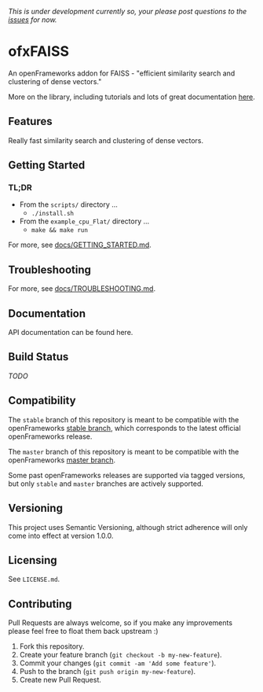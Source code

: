 _This is under development currently so, your please post questions to the [issues](https://github.com/bakercp/ofxFAISS/issues) for now._


# ofxFAISS
An openFrameworks addon for FAISS - "efficient similarity search and clustering of dense vectors."

More on the library, including tutorials and lots of great documentation [here](https://github.com/facebookresearch/faiss).

## Features

Really fast similarity search and clustering of dense vectors.


## Getting Started

### TL;DR
- From the `scripts/` directory ...
  - `./install.sh`
- From the `example_cpu_Flat/` directory ...
  - `make && make run`

For more, see [docs/GETTING_STARTED.md](docs/GETTING_STARTED.md).

## Troubleshooting

For more, see [docs/TROUBLESHOOTING.md](docs/TROUBLESHOOTING.md).

## Documentation

API documentation can be found here.

## Build Status

_TODO_

## Compatibility

The `stable` branch of this repository is meant to be compatible with the openFrameworks [stable branch](https://github.com/openframeworks/openFrameworks/tree/stable), which corresponds to the latest official openFrameworks release.

The `master` branch of this repository is meant to be compatible with the openFrameworks [master branch](https://github.com/openframeworks/openFrameworks/tree/master).

Some past openFrameworks releases are supported via tagged versions, but only `stable` and `master` branches are actively supported.

## Versioning

This project uses Semantic Versioning, although strict adherence will only come into effect at version 1.0.0.

## Licensing

See `LICENSE.md`.

## Contributing

Pull Requests are always welcome, so if you make any improvements please feel free to float them back upstream :)

1. Fork this repository.
2. Create your feature branch (`git checkout -b my-new-feature`).
3. Commit your changes (`git commit -am 'Add some feature'`).
4. Push to the branch (`git push origin my-new-feature`).
5. Create new Pull Request.


